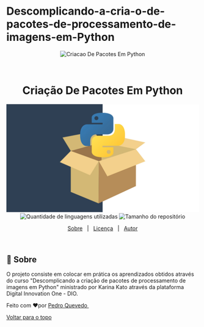 # Descomplicando-a-cria-o-de-pacotes-de-processamento-de-imagens-em-Python
<div align="center" id="top">
  <img src="./.github/package.jpg" alt="Criacao De Pacotes Em Python" />

  &#xa0;
</div>

<h1 align="center">Criação De Pacotes Em Python</h1>

<p align="center">
  <img alt="Principal linguagem do projeto" src="https://github.com/pehhc/Descomplicando-a-cria-o-de-pacotes-de-processamento-de-imagens-em-Python/blob/d562ad9f2fe9a728c01d55e058b2374dd28182b3/package.jpg">

  <img alt="Quantidade de linguagens utilizadas" src="https://img.shields.io/github/languages/count/isabellazramos/criacao-de-pacotes-em-python?color=56BEB8">

  <img alt="Tamanho do repositório" src="https://img.shields.io/github/repo-size/isabellazramos/criacao-de-pacotes-em-python?color=56BEB8">



</p>


<p align="center">
  <a href="#dart-sobre">Sobre</a> &#xa0; | &#xa0;
  <a href="#memo-licença">Licença</a> &#xa0; | &#xa0;
  <a href="https://github.com/pehhc" target="_blank">Autor</a>
</p>

<br>

## :dart: Sobre ##

O projeto consiste em colocar em prática os aprendizados obtidos através do curso "Descomplicando a criação de pacotes de processamento de imagens em Python" ministrado por Karina Kato através da plataforma Digital Innovation One - DIO.



Feito com :heart:por <a href = "https://github.com/pehhc" target="_blank">Pedro Quevedo </a>
&#xa0;

<a href="#top">Voltar para o topo</a>
